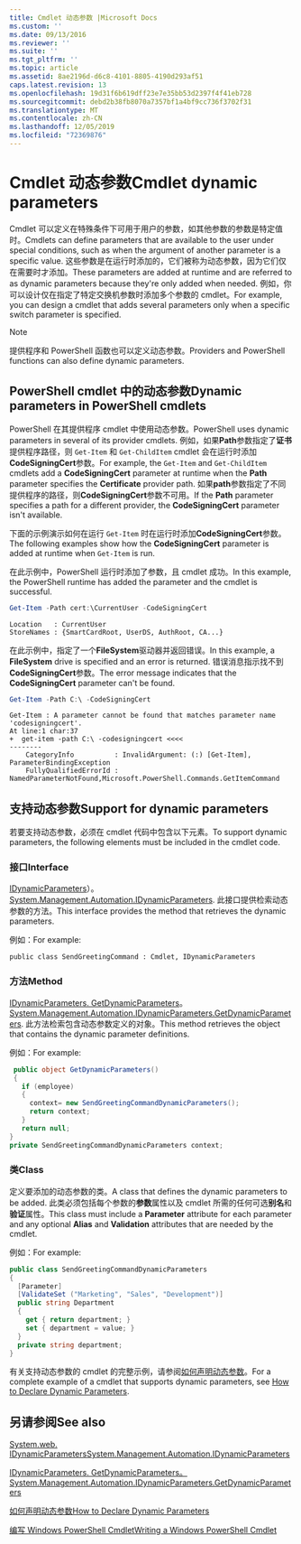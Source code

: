 ```yaml
---
title: Cmdlet 动态参数 |Microsoft Docs
ms.custom: ''
ms.date: 09/13/2016
ms.reviewer: ''
ms.suite: ''
ms.tgt_pltfrm: ''
ms.topic: article
ms.assetid: 8ae2196d-d6c8-4101-8805-4190d293af51
caps.latest.revision: 13
ms.openlocfilehash: 19d31f6b619dff23e7e35bb53d2397f4f41eb728
ms.sourcegitcommit: debd2b38fb8070a7357bf1a4bf9cc736f3702f31
ms.translationtype: MT
ms.contentlocale: zh-CN
ms.lasthandoff: 12/05/2019
ms.locfileid: "72369876"
---
```

# <a name="cmdlet-dynamic-parameters"></a><span data-ttu-id="78b52-102">Cmdlet 动态参数</span><span class="sxs-lookup"><span data-stu-id="78b52-102">Cmdlet dynamic parameters</span></span>

<span data-ttu-id="78b52-103">Cmdlet 可以定义在特殊条件下可用于用户的参数，如其他参数的参数是特定值时。</span><span class="sxs-lookup"><span data-stu-id="78b52-103">Cmdlets can define parameters that are available to the user under special conditions, such as when the argument of another parameter is a specific value.</span></span> <span data-ttu-id="78b52-104">这些参数是在运行时添加的，它们被称为动态参数，因为它们仅在需要时才添加。</span><span class="sxs-lookup"><span data-stu-id="78b52-104">These parameters are added at runtime and are referred to as dynamic parameters because they're only added when needed.</span></span> <span data-ttu-id="78b52-105">例如，你可以设计仅在指定了特定交换机参数时添加多个参数的 cmdlet。</span><span class="sxs-lookup"><span data-stu-id="78b52-105">For example, you can design a cmdlet that adds several parameters only when a specific switch parameter is specified.</span></span>

> [!NOTE]
> <span data-ttu-id="78b52-106">提供程序和 PowerShell 函数也可以定义动态参数。</span><span class="sxs-lookup"><span data-stu-id="78b52-106">Providers and PowerShell functions can also define dynamic parameters.</span></span>

## <a name="dynamic-parameters-in-powershell-cmdlets"></a><span data-ttu-id="78b52-107">PowerShell cmdlet 中的动态参数</span><span class="sxs-lookup"><span data-stu-id="78b52-107">Dynamic parameters in PowerShell cmdlets</span></span>

<span data-ttu-id="78b52-108">PowerShell 在其提供程序 cmdlet 中使用动态参数。</span><span class="sxs-lookup"><span data-stu-id="78b52-108">PowerShell uses dynamic parameters in several of its provider cmdlets.</span></span> <span data-ttu-id="78b52-109">例如，如果**Path**参数指定了**证书**提供程序路径，则 `Get-Item` 和 `Get-ChildItem` cmdlet 会在运行时添加**CodeSigningCert**参数。</span><span class="sxs-lookup"><span data-stu-id="78b52-109">For example, the `Get-Item` and `Get-ChildItem` cmdlets add a **CodeSigningCert** parameter at runtime when the **Path** parameter specifies the **Certificate** provider path.</span></span> <span data-ttu-id="78b52-110">如果**path**参数指定了不同提供程序的路径，则**CodeSigningCert**参数不可用。</span><span class="sxs-lookup"><span data-stu-id="78b52-110">If the **Path** parameter specifies a path for a different provider, the **CodeSigningCert** parameter isn't available.</span></span>

<span data-ttu-id="78b52-111">下面的示例演示如何在运行 `Get-Item` 时在运行时添加**CodeSigningCert**参数。</span><span class="sxs-lookup"><span data-stu-id="78b52-111">The following examples show how the **CodeSigningCert** parameter is added at runtime when `Get-Item` is run.</span></span>

<span data-ttu-id="78b52-112">在此示例中，PowerShell 运行时添加了参数，且 cmdlet 成功。</span><span class="sxs-lookup"><span data-stu-id="78b52-112">In this example, the PowerShell runtime has added the parameter and the cmdlet is successful.</span></span>

```powershell
Get-Item -Path cert:\CurrentUser -CodeSigningCert
```

```Output
Location   : CurrentUser
StoreNames : {SmartCardRoot, UserDS, AuthRoot, CA...}
```

<span data-ttu-id="78b52-113">在此示例中，指定了一个**FileSystem**驱动器并返回错误。</span><span class="sxs-lookup"><span data-stu-id="78b52-113">In this example, a **FileSystem** drive is specified and an error is returned.</span></span> <span data-ttu-id="78b52-114">错误消息指示找不到**CodeSigningCert**参数。</span><span class="sxs-lookup"><span data-stu-id="78b52-114">The error message indicates that the **CodeSigningCert** parameter can't be found.</span></span>

```powershell
Get-Item -Path C:\ -CodeSigningCert
```

```Output
Get-Item : A parameter cannot be found that matches parameter name 'codesigningcert'.
At line:1 char:37
+  get-item -path C:\ -codesigningcert <<<<
--------
    CategoryInfo          : InvalidArgument: (:) [Get-Item], ParameterBindingException
    FullyQualifiedErrorId : NamedParameterNotFound,Microsoft.PowerShell.Commands.GetItemCommand
```

## <a name="support-for-dynamic-parameters"></a><span data-ttu-id="78b52-115">支持动态参数</span><span class="sxs-lookup"><span data-stu-id="78b52-115">Support for dynamic parameters</span></span>

<span data-ttu-id="78b52-116">若要支持动态参数，必须在 cmdlet 代码中包含以下元素。</span><span class="sxs-lookup"><span data-stu-id="78b52-116">To support dynamic parameters, the following elements must be included in the cmdlet code.</span></span>

### <a name="interface"></a><span data-ttu-id="78b52-117">接口</span><span class="sxs-lookup"><span data-stu-id="78b52-117">Interface</span></span>

<span data-ttu-id="78b52-118">[IDynamicParameters](/dotnet/api/System.Management.Automation.IDynamicParameters)）。</span><span class="sxs-lookup"><span data-stu-id="78b52-118">[System.Management.Automation.IDynamicParameters](/dotnet/api/System.Management.Automation.IDynamicParameters).</span></span>
<span data-ttu-id="78b52-119">此接口提供检索动态参数的方法。</span><span class="sxs-lookup"><span data-stu-id="78b52-119">This interface provides the method that retrieves the dynamic parameters.</span></span>

<span data-ttu-id="78b52-120">例如：</span><span class="sxs-lookup"><span data-stu-id="78b52-120">For example:</span></span>

`public class SendGreetingCommand : Cmdlet, IDynamicParameters`

### <a name="method"></a><span data-ttu-id="78b52-121">方法</span><span class="sxs-lookup"><span data-stu-id="78b52-121">Method</span></span>

<span data-ttu-id="78b52-122">[IDynamicParameters. GetDynamicParameters](/dotnet/api/System.Management.Automation.IDynamicParameters.GetDynamicParameters)。</span><span class="sxs-lookup"><span data-stu-id="78b52-122">[System.Management.Automation.IDynamicParameters.GetDynamicParameters](/dotnet/api/System.Management.Automation.IDynamicParameters.GetDynamicParameters).</span></span>
<span data-ttu-id="78b52-123">此方法检索包含动态参数定义的对象。</span><span class="sxs-lookup"><span data-stu-id="78b52-123">This method retrieves the object that contains the dynamic parameter definitions.</span></span>

<span data-ttu-id="78b52-124">例如：</span><span class="sxs-lookup"><span data-stu-id="78b52-124">For example:</span></span>

```csharp
 public object GetDynamicParameters()
 {
   if (employee)
   {
     context= new SendGreetingCommandDynamicParameters();
     return context;
   }
   return null;
}
private SendGreetingCommandDynamicParameters context;
```

### <a name="class"></a><span data-ttu-id="78b52-125">类</span><span class="sxs-lookup"><span data-stu-id="78b52-125">Class</span></span>

<span data-ttu-id="78b52-126">定义要添加的动态参数的类。</span><span class="sxs-lookup"><span data-stu-id="78b52-126">A class that defines the dynamic parameters to be added.</span></span> <span data-ttu-id="78b52-127">此类必须包括每个参数的**参数**属性以及 cmdlet 所需的任何可选**别名**和**验证**属性。</span><span class="sxs-lookup"><span data-stu-id="78b52-127">This class must include a **Parameter** attribute for each parameter and any optional **Alias** and **Validation** attributes that are needed by the cmdlet.</span></span>

<span data-ttu-id="78b52-128">例如：</span><span class="sxs-lookup"><span data-stu-id="78b52-128">For example:</span></span>

```csharp
public class SendGreetingCommandDynamicParameters
{
  [Parameter]
  [ValidateSet ("Marketing", "Sales", "Development")]
  public string Department
  {
    get { return department; }
    set { department = value; }
  }
  private string department;
}
```

<span data-ttu-id="78b52-129">有关支持动态参数的 cmdlet 的完整示例，请参阅[如何声明动态参数](./how-to-declare-dynamic-parameters.md)。</span><span class="sxs-lookup"><span data-stu-id="78b52-129">For a complete example of a cmdlet that supports dynamic parameters, see [How to Declare Dynamic Parameters](./how-to-declare-dynamic-parameters.md).</span></span>

## <a name="see-also"></a><span data-ttu-id="78b52-130">另请参阅</span><span class="sxs-lookup"><span data-stu-id="78b52-130">See also</span></span>

[<span data-ttu-id="78b52-131">System.web. IDynamicParameters</span><span class="sxs-lookup"><span data-stu-id="78b52-131">System.Management.Automation.IDynamicParameters</span></span>](/dotnet/api/System.Management.Automation.IDynamicParameters)

[<span data-ttu-id="78b52-132">IDynamicParameters. GetDynamicParameters。</span><span class="sxs-lookup"><span data-stu-id="78b52-132">System.Management.Automation.IDynamicParameters.GetDynamicParameters</span></span>](/dotnet/api/System.Management.Automation.IDynamicParameters.GetDynamicParameters)

[<span data-ttu-id="78b52-133">如何声明动态参数</span><span class="sxs-lookup"><span data-stu-id="78b52-133">How to Declare Dynamic Parameters</span></span>](./how-to-declare-dynamic-parameters.md)

[<span data-ttu-id="78b52-134">编写 Windows PowerShell Cmdlet</span><span class="sxs-lookup"><span data-stu-id="78b52-134">Writing a Windows PowerShell Cmdlet</span></span>](./writing-a-windows-powershell-cmdlet.md)
